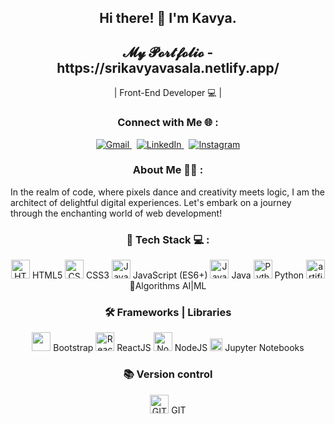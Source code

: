 
<!-- Header  -->
<h2 align="center">Hi there! 👋 I'm Kavya.</h2>
<h2 align="center">𝓜𝔂 𝓟𝓸𝓻𝓽𝓯𝓸𝓵𝓲𝓸 - https://srikavyavasala.netlify.app/</span></h2>
<p align="center"> | Front-End Developer 💻 | </p>

<!-- Connect  -->
<h3 align="center">Connect with Me 🌐 : </h3>
<p align="center">
   <a href="mailto:vskavya02gmail.com">
      <img src="https://img.shields.io/badge/Gmail-D14836?style=for-the-badge&logo=gmail&logoColor=white" alt="Gmail">
   </a>
   &nbsp;
   <a href="https://www.linkedin.com/in/vasala-srikavya-9368b5273/">
      <img src="https://img.shields.io/badge/LinkedIn-0077B5?style=for-the-badge&logo=linkedin&logoColor=white" alt="LinkedIn">
   </a>
   &nbsp;
   <a href="https://www.instagram.com/">
      <img src="https://img.shields.io/badge/instagram-%23E4405F.svg?&style=for-the-badge&logo=instagram&logoColor=white" alt="Instagram">
   </a>
</p>

<!-- About Me  -->
<h3 align="center">About Me 👩‍💻 : </h3>
<p align="center"><p>
In the realm of code, where pixels dance and creativity meets logic, I am the architect of delightful digital experiences. Let's embark on a journey through the enchanting world of web development!</p>
<!-- Tech  -->
<h3 align="center">🚀 Tech Stack 💻 : </h3>

<p align="center">
    <img src="https://img.icons8.com/color/48/000000/html-5--v1.png" alt="HTML5" width="30"/> HTML5
    <img src="https://img.icons8.com/fluency/48/000000/css3.png" alt="CSS3" width="30"/> CSS3
    <img src="https://img.icons8.com/color/48/000000/javascript--v1.png" alt="JavaScript" width="30"/> JavaScript (ES6+)
    <img src="https://img.icons8.com/color/48/000000/java-coffee-cup-logo--v1.png" alt="Java" width="30"/> Java
    <img src="https://img.icons8.com/color/48/000000/python--v1.png" alt="Python" width="30"/> Python
     <img width="30" height="30" src="https://img.icons8.com/ios/50/artificial-intelligence.png" alt="artificial-intelligence"/> 🧠Algorithms AI|ML
</p>

<h3 align="center">🛠️ Frameworks | Libraries </h3>

<p align="center">
    <img src="https://img.icons8.com/color/48/000000/bootstrap.png" width="30px" /> Bootstrap
    <img src="https://cdn.svgporn.com/logos/react.svg" alt="ReactJS" width="30px" /> ReactJS
    <img src="https://img.icons8.com/color/96/nodejs.png" alt="NodeJS" width="30px" /> NodeJS
    <img src="https://upload.wikimedia.org/wikipedia/commons/thumb/3/38/Jupyter_logo.svg/1200px-Jupyter_logo.svg.png" alt="Jupyter" width="20"/> Jupyter Notebooks
</p>

<h3 align="center">📚 Version control</h3>

<p align="center">
    <img src="https://upload.wikimedia.org/wikipedia/commons/thumb/3/3f/Git_icon.svg/1200px-Git_icon.svg.png" alt="GIT" width="30px" /> GIT
</p>


